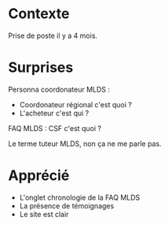 # Contexte

Prise de poste il y a 4 mois.

# Surprises

Personna coordonateur MLDS :
- Coordonateur régional c'est quoi ?
- L'acheteur c'est qui ?

FAQ MLDS : CSF c'est quoi ?

Le terme tuteur MLDS, non ça ne me parle pas.

# Apprécié

- L'onglet chronologie de la FAQ MLDS
- La présence de témoignages
- Le site est clair
